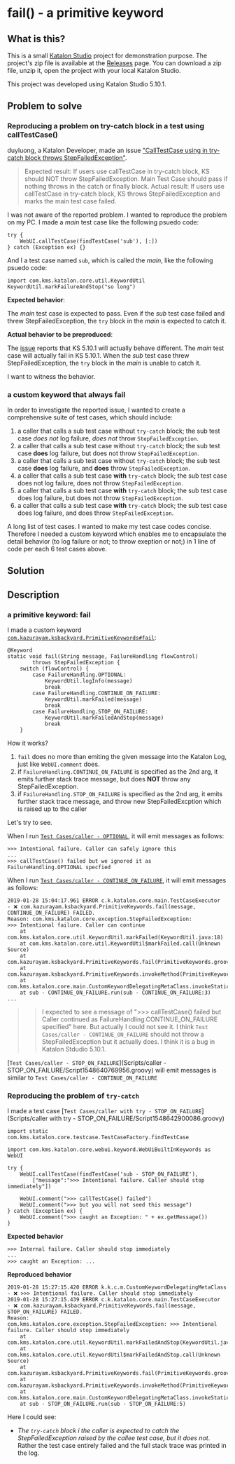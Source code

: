 fail() - a primitive keyword
============================

## What is this?

This is a small [Katalon Studio](https://www.katalon.com/) project for demonstration
purpose. The project's zip file is available at the
[Releases](https://github.com/kazurayam/fail_a_primitive_keyword/releases) page.
You can download a zip file, unzip it, open the project with your local Katalon Studio.

This project was developed using Katalon Studio 5.10.1.

## Problem to solve

### Reproducing a problem on try-catch block in a test using callTestCase()

duyluong, a Katalon Developer, made an issue
["CallTestCase using in try-catch block throws StepFailedException"](https://github.com/katalon-studio/katalon-studio/issues/79).

>Expected result:
>If users use callTestCase in try-catch block, KS should NOT throw StepFailedException. Main Test Case should pass if nothing throws in the catch or finally block.
>Actual result:
>If users use callTestCase in try-catch block, KS throws StepFailedException and marks the main test case failed.

I was not aware of the reported problem. I wanted to reproduce the problem on my PC. I made a *main* test case like the following psuedo code:
```
try {
    WebUI.callTestCase(findTestCase('sub'), [:])
} catch (Exception ex) {}
```

And I a test case named `sub`, which is called the *main*, like the following psuedo code:
```
import com.kms.katalon.core.util.KeywordUtil
KeywordUtil.markFailureAndStop("so long")
```

**Expected behavior**:

The *main* test case is expected to pass. Even if the *sub* test case failed and threw StepFailedException, the `try` block in the *main* is expected to catch it.

**Actual behavior to be preproduced**:

The [issue](https://github.com/katalon-studio/katalon-studio/issues/79) reports that KS 5.10.1 will actually behave different. The *main* test case will actually fail in KS 5.10.1. When the *sub* test case threw StepFailedException, the `try` block in the *main* is unable to catch it.

I want to witness the behavior.

### a custom keyword that always fail

In order to investigate the reported issue, I wanted to create a comprehensive suite of test cases, which should include:

1. a caller that calls a sub test case without `try-catch` block; the sub test case *does not* log failure, *does not* throw `StepFailedException`.
2. a caller that calls a sub test case without `try-catch` block; the sub test case **does** log failure, but does not throw `StepFailedException`.
3. a caller that calls a sub test case without `try-catch` block; the sub test case **does** log failure, and **does** throw `StepFailedException`.
4. a caller that calls a sub test case **with** `try-catch` block; the sub test case does not log failure, does not throw `StepFailedException`.
5. a caller that calls a sub test case **with** `try-catch` block; the sub test case does log failure, but does not throw `StepFailedException`.
6. a caller that calls a sub test case **with** `try-catch` block; the sub test case does log failure, and does throw `StepFailedException`.

A long list of test cases. I wanted to make my test case codes concise. Therefore I needed a custom keyword which enables me to encapsulate the detail behavior (to log failure or not; to throw exeption or not;) in 1 line of code per each 6 test cases above.

## Solution

## Description

### a primitive keyword: fail

I made a custom keyword  [`com.kazurayam.ksbackyard.PrimitiveKeywords#fail`](Keywords/com/kazurayam/ksbackyard/PrimitiveKeywords.groovy):
```
@Keyword
static void fail(String message, FailureHandling flowControl)
        throws StepFailedException {
    switch (flowControl) {
        case FailureHandling.OPTIONAL:
            KeywordUtil.logInfo(message)
            break
        case FailureHandling.CONTINUE_ON_FAILURE:
            KeywordUtil.markFailed(message)
            break
        case FailureHandling.STOP_ON_FAILURE:
            KeywordUtil.markFailedAndStop(message)
            break
    }
```

How it works?

1. `fail` does no more than emiting the given message into the Katalon Log, just like `WebUI.comment` does.  
2. if `FailureHandling.CONTINUE_ON_FAILURE` is specified as the 2nd arg, it emits further stack trace message, but does **NOT** throw any StepFailedException.
3. if `FailureHandling.STOP_ON_FAILURE` is specified as the 2nd arg, it emits further stack trace message, and throw new StepFailedExcption which is raised up to the caller

Let's try to see.

When I run [`Test Cases/caller - OPTIONAL`](Scripts/caller%20-%20OPTIONAL/Script1548640756567.groovy), it will emit messages as follows:
```
>>> Intentional failure. Caller can safely ignore this
...
>>> callTestCase() failed but we ignored it as FailureHandling.OPTIONAL specfied
```

When I run [`Test Cases/caller - CONTINUE_ON_FAILURE`](Scripts/caller%20-%20CONTINUE_ON_FAILURE/Script1548640743447.groovy), it will emit messages as follows:
```
2019-01-28 15:04:17.961 ERROR c.k.katalon.core.main.TestCaseExecutor   - ❌ com.kazurayam.ksbackyard.PrimitiveKeywords.fail(message, CONTINUE_ON_FAILURE) FAILED.
Reason: com.kms.katalon.core.exception.StepFailedException:
>>> Intentional failure. Caller can continue
	at com.kms.katalon.core.util.KeywordUtil.markFailed(KeywordUtil.java:18)
	at com.kms.katalon.core.util.KeywordUtil$markFailed.call(Unknown Source)
	at com.kazurayam.ksbackyard.PrimitiveKeywords.fail(PrimitiveKeywords.groovy:25)
	at com.kazurayam.ksbackyard.PrimitiveKeywords.invokeMethod(PrimitiveKeywords.groovy)
	at com.kms.katalon.core.main.CustomKeywordDelegatingMetaClass.invokeStaticMethod(CustomKeywordDelegatingMetaClass.java:49)
	at sub - CONTINUE_ON_FAILURE.run(sub - CONTINUE_ON_FAILURE:3)
...
```
>>I expected to see a message of ">>> callTestCase() failed but Caller continued as FailureHandling.CONTINUE_ON_FAILURE specified" here. But actually I could not see it. I think `Test Cases/caller - CONTINUE_ON_FAILURE` should not throw a StepFailedException but it actually does. I think it is a bug in Katalon Stdudio 5.10.1.

[`Test Cases/caller - STOP_ON_FAILURE`](Scripts/caller - STOP_ON_FAILURE/Script1548640769956.groovy) will emit messages is similar to `Test Cases/caller - CONTINUE_ON_FAILURE`

### Reproducing the problem of `try-catch`

I made a test case [`Test Cases/caller with try - STOP_ON_FAILURE`](Scripts/caller with try - STOP_ON_FAILURE/Script1548642900086.groovy)
```
import static com.kms.katalon.core.testcase.TestCaseFactory.findTestCase

import com.kms.katalon.core.webui.keyword.WebUiBuiltInKeywords as WebUI

try {
	WebUI.callTestCase(findTestCase('sub - STOP_ON_FAILURE'),
		["message":">>> Intentional failure. Caller should stop immediately"])

	WebUI.comment(">>> callTestCase() failed")
	WebUI.comment(">>> but you will not seed this message")
} catch (Exception ex) {
	WebUI.comment(">>> caught an Exception: " + ex.getMessage())
}
```

**Expected behavior**
```
>>> Internal failure. Caller should stop immediately
...
>>> caught an Exception: ...
```

**Reproduced behavior**
```
2019-01-28 15:27:15.420 ERROR k.k.c.m.CustomKeywordDelegatingMetaClass - ❌ >>> Intentional failure. Caller should stop immediately
2019-01-28 15:27:15.439 ERROR c.k.katalon.core.main.TestCaseExecutor   - ❌ com.kazurayam.ksbackyard.PrimitiveKeywords.fail(message, STOP_ON_FAILURE) FAILED.
Reason:
com.kms.katalon.core.exception.StepFailedException: >>> Intentional failure. Caller should stop immediately
	at com.kms.katalon.core.util.KeywordUtil.markFailedAndStop(KeywordUtil.java:27)
	at com.kms.katalon.core.util.KeywordUtil$markFailedAndStop.call(Unknown Source)
	at com.kazurayam.ksbackyard.PrimitiveKeywords.fail(PrimitiveKeywords.groovy:28)
	at com.kazurayam.ksbackyard.PrimitiveKeywords.invokeMethod(PrimitiveKeywords.groovy)
	at com.kms.katalon.core.main.CustomKeywordDelegatingMetaClass.invokeStaticMethod(CustomKeywordDelegatingMetaClass.java:49)
	at sub - STOP_ON_FAILURE.run(sub - STOP_ON_FAILURE:5)
```

Here I could see:
- *The `try-catch` block i the caller is expected to catch the StepFailedException raised by the callee test case, but it does not*. Rather the test case entirely failed and the full stack trace was printed in the log.
